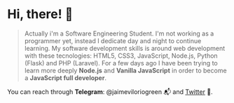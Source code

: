 # Hi, there! 👋 

> Actually i'm a Software Engineering Student. I'm not working as a programmer yet, instead I dedicate day and night to continue learning. My software development skills is around web development with these tecnologies: HTML5, CSS3, JavaScript, Node.js, Python (Flask) and PHP (Laravel). For a few days ago I have been trying to learn more deeply **Node.js** and **Vanilla JavaScript** in order to become a **JavaScript full developer**.

You can reach through **Telegram**: @jaimeviloriogreen 📬  and [Twitter](https://twitter.com/jviloriogreen) 📌.


